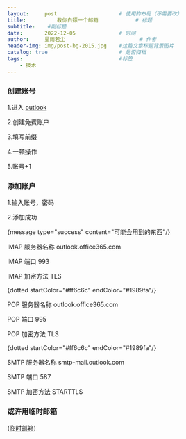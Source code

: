 ```yaml
---
layout:     post   				    # 使用的布局（不需要改）
title:       	教你白嫖一个邮箱			# 标题 
subtitle:    #副标题
date:       2022-12-05 				# 时间
author:     星雨若尘 						# 作者
header-img: img/post-bg-2015.jpg 	#这篇文章标题背景图片
catalog: true 						# 是否归档
tags:								#标签
    - 技术
---
```

### 创建账号  

1.进入 [outlook](https://outlook.live.com/)   

2.创建免费账户  

3.填写前缀  

4.一顿操作  

5.账号+1

### 添加账户  

1.输入账号，密码  

2.添加成功



{message type="success" content="可能会用到的东西"/}


IMAP 服务器名称 outlook.office365.com

IMAP 端口 993

IMAP 加密方法 TLS


{dotted startColor="#ff6c6c" endColor="#1989fa"/}


POP 服务器名称 outlook.office365.com

POP 端口 995

POP 加密方法 TLS

{dotted startColor="#ff6c6c" endColor="#1989fa"/}


SMTP 服务器名称 smtp-mail.outlook.com

SMTP 端口 587

SMTP 加密方法 STARTTLS




### 或许用临时邮箱
([临时邮箱](http://xyrct301.github.io/2023/02/15/%E4%B8%B4%E6%97%B6%E9%82%AE%E7%AE%B1%E5%90%88%E9%9B%86/))

